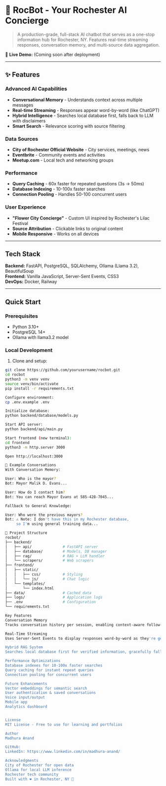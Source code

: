 # 🌸 RocBot - Your Rochester AI Concierge

> A production-grade, full-stack AI chatbot that serves as a one-stop information hub for Rochester, NY. Features real-time streaming responses, conversation memory, and multi-source data aggregation.

🔗 **Live Demo:** (Coming soon after deployment)

---

## ✨ Features

### Advanced AI Capabilities
- **Conversational Memory** - Understands context across multiple messages
- **Real-time Streaming** - Responses appear word-by-word (like ChatGPT)
- **Hybrid Intelligence** - Searches local database first, falls back to LLM with disclaimers
- **Smart Search** - Relevance scoring with source filtering

### Data Sources
- **City of Rochester Official Website** - City services, meetings, news
- **Eventbrite** - Community events and activities
- **Meetup.com** - Local tech and networking groups

### Performance
- **Query Caching** - 60x faster for repeated questions (3s → 50ms)
- **Database Indexing** - 10-100x faster searches
- **Connection Pooling** - Handles 50-100 concurrent users

### User Experience
- **"Flower City Concierge"** - Custom UI inspired by Rochester's Lilac Festival
- **Source Attribution** - Clickable links to original content
- **Mobile Responsive** - Works on all devices

---

##  Tech Stack

**Backend:** FastAPI, PostgreSQL, SQLAlchemy, Ollama (Llama 3.2), BeautifulSoup  
**Frontend:** Vanilla JavaScript, Server-Sent Events, CSS3  
**DevOps:** Docker, Railway

---

## Quick Start

### Prerequisites
- Python 3.10+
- PostgreSQL 14+
- Ollama with llama3.2 model

### Local Development

1. Clone and setup:
```bash
git clone https://github.com/yourusername/rocbot.git
cd rocbot
python3 -m venv venv
source venv/bin/activate
pip install -r requirements.txt

Configure environment:
cp .env.example .env

Initialize database:
python backend/database/models.py

Start API server:
python backend/api/main.py

Start frontend (new terminal):
cd frontend
python3 -m http.server 3000

Open http://localhost:3000

💬 Example Conversations
With Conversation Memory:

User: Who is the mayor?
Bot: Mayor Malik D. Evans...

User: How do I contact him?
Bot: You can reach Mayor Evans at 585-428-7045...

Fallback to General Knowledge:

User: Who were the previous mayors?
Bot: ⚠️ Note: I don't have this in my Rochester database, 
     so I'm using general training data...

📁 Project Structure
rocbot/
├── backend/
│   ├── api/              # FastAPI server
│   ├── database/         # Models, DB manager
│   ├── rag/              # RAG + LLM handler
│   └── scrapers/         # Web scrapers
├── frontend/
│   ├── static/
│   │   ├── css/          # Styling
│   │   └── js/           # Chat logic
│   └── templates/
│       └── index.html
├── data/                 # Cached data
├── logs/                 # Application logs
├── .env                  # Configuration
└── requirements.txt

Key Features
Conversation Memory
Tracks conversation history per session, enabling context-aware follow-up questions.

Real-Time Streaming
Uses Server-Sent Events to display responses word-by-word as they're generated.

Hybrid RAG System
Searches local database first for verified information, gracefully falls back to LLM general knowledge with clear disclaimers.

Performance Optimizations
Database indexes for 10-100x faster searches
Query caching for instant repeat queries
Connection pooling for concurrent users

Future Enhancements
Vector embeddings for semantic search
User authentication & saved conversations
Voice input/output
Mobile app
Analytics dashboard


License
MIT License - Free to use for learning and portfolios

Author
Madhura Anand

GitHub: 
LinkedIn: https://www.linkedin.com/in/madhura-anand/

Acknowledgments
City of Rochester for open data
Ollama for local LLM inference
Rochester tech community
Built with ❤️ in Rochester, NY 🌸

